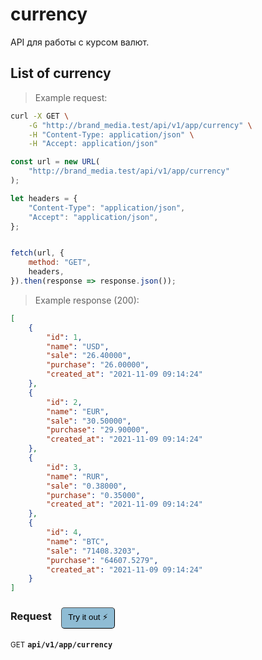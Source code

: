 # currency

API для работы с курсом валют.

## List of currency




> Example request:

```bash
curl -X GET \
    -G "http://brand_media.test/api/v1/app/currency" \
    -H "Content-Type: application/json" \
    -H "Accept: application/json"
```

```javascript
const url = new URL(
    "http://brand_media.test/api/v1/app/currency"
);

let headers = {
    "Content-Type": "application/json",
    "Accept": "application/json",
};


fetch(url, {
    method: "GET",
    headers,
}).then(response => response.json());
```


> Example response (200):

```json
[
    {
        "id": 1,
        "name": "USD",
        "sale": "26.40000",
        "purchase": "26.00000",
        "created_at": "2021-11-09 09:14:24"
    },
    {
        "id": 2,
        "name": "EUR",
        "sale": "30.50000",
        "purchase": "29.90000",
        "created_at": "2021-11-09 09:14:24"
    },
    {
        "id": 3,
        "name": "RUR",
        "sale": "0.38000",
        "purchase": "0.35000",
        "created_at": "2021-11-09 09:14:24"
    },
    {
        "id": 4,
        "name": "BTC",
        "sale": "71408.3203",
        "purchase": "64607.5279",
        "created_at": "2021-11-09 09:14:24"
    }
]
```
<div id="execution-results-GETapi-v1-app-currency" hidden>
    <blockquote>Received response<span id="execution-response-status-GETapi-v1-app-currency"></span>:</blockquote>
    <pre class="json"><code id="execution-response-content-GETapi-v1-app-currency"></code></pre>
</div>
<div id="execution-error-GETapi-v1-app-currency" hidden>
    <blockquote>Request failed with error:</blockquote>
    <pre><code id="execution-error-message-GETapi-v1-app-currency"></code></pre>
</div>
<form id="form-GETapi-v1-app-currency" data-method="GET" data-path="api/v1/app/currency" data-authed="0" data-hasfiles="0" data-headers='{"Content-Type":"application\/json","Accept":"application\/json"}' onsubmit="event.preventDefault(); executeTryOut('GETapi-v1-app-currency', this);">
<h3>
    Request&nbsp;&nbsp;&nbsp;
        <button type="button" style="background-color: #8fbcd4; padding: 5px 10px; border-radius: 5px; border-width: thin;" id="btn-tryout-GETapi-v1-app-currency" onclick="tryItOut('GETapi-v1-app-currency');">Try it out ⚡</button>
    <button type="button" style="background-color: #c97a7e; padding: 5px 10px; border-radius: 5px; border-width: thin;" id="btn-canceltryout-GETapi-v1-app-currency" onclick="cancelTryOut('GETapi-v1-app-currency');" hidden>Cancel</button>&nbsp;&nbsp;
    <button type="submit" style="background-color: #6ac174; padding: 5px 10px; border-radius: 5px; border-width: thin;" id="btn-executetryout-GETapi-v1-app-currency" hidden>Send Request 💥</button>
    </h3>
<p>
<small class="badge badge-green">GET</small>
 <b><code>api/v1/app/currency</code></b>
</p>
</form>



